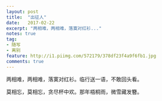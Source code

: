 ```yaml
---
layout: post
title:  "出征人"
date:   2017-02-22
excerpt: "两相难，两相难，落寞对红衫..."
notes: true
tag:
- 随写 
- 离别
feature: http://i1.piimg.com/572179/378df23f4a9f6fb1.jpg
comments: true
---
```


两相难，两相难，落寞对红衫。临行送一语，不敢回头看。

莫相忘，莫相忘，贪尽杯中欢。那年梧桐雨，微雪藏发簪。
